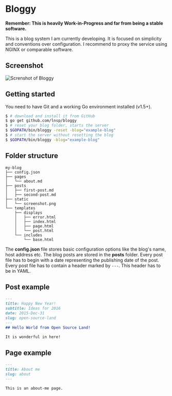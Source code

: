 # Bloggy
**Remember: This is heavily Work-in-Progress and far from being a stable software.**

This is a blog system I am currently developing. It is focused on simplicity and conventions over configuration. I recommend to proxy the service using NGINX or comparable software.

## Screenshot

![Screnshot of Bloggy](https://cloud.githubusercontent.com/assets/3391295/14057173/52c40638-f2f8-11e5-9fda-23c111e96f5c.png)

## Getting started
You need to have Git and a working Go environment installed (v1.5+).

```bash
$ # download and install it from GitHub
$ go get github.com/lnsp/bloggy
$ # reset your blog folder, starts the server
$ $GOPATH/bin/bloggy -reset -blog="example-blog"
$ # start the server without resetting the blog
$ $GOPATH/bin/bloggy -blog="example-blog"
```

## Folder structure
```
my-blog
├── config.json
├── pages
│   └── about.md
├── posts
│   ├── first-post.md
│   ├── second-post.md
├── static
│   └── screenshot.png
└── templates
    ├── displays
    │   ├── error.html
    │   ├── index.html
    │   ├── page.html
    │   └── post.html
    └── includes
        └── base.html
```

The **config.json** file stores basic configuration options like the blog's name, host address etc.
The blog posts are stored in the **posts** folder. Every post file has to begin with a date representing the publishing date of the post. Every post file has to contain a header marked by `---`. This header has to be in YAML.

## Post example
```markdown
---
title: Happy New Year!
subtitle: Ideas for 2016
date: 2015-Dec-31
slug: open-source-land
---
## Hello World from Open Source Land!

It is wonderful in here!
```

## Page example
```markdown
---
title: About me
slug: about
---

This is an about-me page.
```
